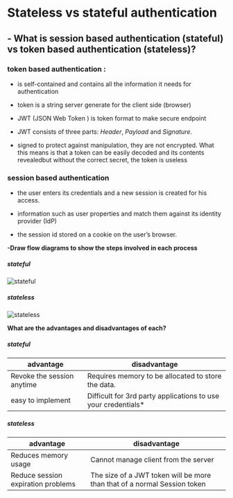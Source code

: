 ﻿#   Stateless vs stateful authentication



## -   What is session based authentication (stateful) vs token based authentication (stateless)?


### token based authentication :

-   is self-contained and contains all the information it needs for authentication
    
-   token is a string server generate for the client side (browser)
    
-   JWT (JSON Web Token ) is token format to make secure endpoint
    
-   JWT consists of three parts: _Header_, _Payload_  and _Signature_.
    
-   signed to protect against manipulation, they are not encrypted. What this means is that a token can be easily decoded and its contents revealedbut without the correct secret, the token is useless


### session based authentication

-   the user enters its credentials and a new session is created for his access.

-   information such as user properties and match them against its identity provider (IdP)
    
-   the session id stored on a cookie on the user’s browser.

**-Draw flow diagrams to show the steps involved in each process**
#####   stateful
![stateful]('images/stateful.png')
#####   stateless
![stateless]('images/stateless.png')

**What are the advantages and disadvantages of each?**
#####   stateful
|advantage| disadvantage |
|--|--|
| Revoke the session anytime| Requires memory to be allocated to store the data.  |
| easy to implement | Difficult for 3rd party applications to use your credentials* |
#####   stateless
|advantage| disadvantage |
|--|--|
| Reduces memory usage| Cannot manage client from the server|
| Reduce session expiration problems| The size of a JWT token will be more than that of a normal Session token|



